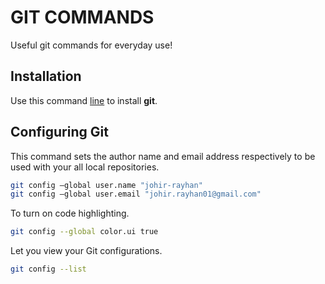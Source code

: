 # GIT COMMANDS

Useful git commands for everyday use!

## Installation
Use this command [line](https://www.linode.com/docs/development/version-control/how-to-install-git-on-linux-mac-and-windows/) to install **git**.

## Configuring Git

This command sets the author name and email address respectively to be used with your all local repositories.

```bash
git config –global user.name "johir-rayhan"
git config –global user.email "johir.rayhan01@gmail.com"
```
To turn on code highlighting.

```bash
git config --global color.ui true
```
Let you view your Git configurations.

```bash
git config --list
```
